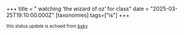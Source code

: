 +++
title = " watching ‘the wizard of oz’ for class"
date = "2025-03-25T19:10:00.000Z"
[taxonomies]
tags=["is"]
+++

<small>this status update is echoed from [bsky](https://bsky.app/profile/nonmodernist-is.bsky.social/post/3llaioexhvc2c)</small>